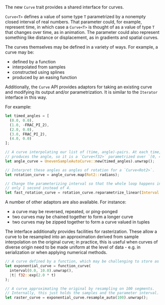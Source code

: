 <!-- A Curve trait for general interoperation — Part I -->
<!-- https://github.com/bevyengine/bevy/pull/14630 -->

The new `Curve` trait provides a shared interface for curves.

`Curve<T>` defines a value of some type `T`
parametrized by a nonempty closed interval of real numbers. That parameter could,
for example, represent time, in which case a `Curve<T>` is thought of as a value
of type `T` that changes over time, as in animation. The parameter
could also represent something like distance or displacement, as in gradients and 
spatial curves.

The curves themselves may be defined in a variety of ways. For example, a curve may be:

* defined by a function
* interpolated from samples
* constructed using splines
* produced by an easing function

Additionally, the `Curve` API provides adaptors for taking an existing curve and
modifying its output and/or parametrization. It is similar to the `Iterator` 
interface in this way.

For example:
```rust
let timed_angles = [
  (0.0, 0.0),
  (1.0, -FRAC_PI_2),
  (2.0, 0.0),
  (3.0, FRAC_PI_2),
  (4.0, 0.0)
];

// A curve interpolating our list of (time, angle)-pairs. At each time, it
// produces the angle, so it is a `Curve<f32>` parametrized over `[0, 4]`.
let angle_curve = UnevenSampleAutoCurve::new(timed_angles).unwrap();

// Interpret these angles as angles of rotation for a `Curve<Rot2>`.
let rotation_curve = angle_curve.map(Rot2::radians);

// Change the parameterizing interval so that the whole loop happens in
// only 1 second instead of 4.
let fast_rotation_curve = rotation_curve.reparametrize_linear(Interval::UNIT).unwrap();
```

A number of other adaptors are also available. For instance:

* a curve may be reversed, repeated, or ping-ponged
* two curves may be chained together to form a longer curve
* two curves may be zipped together to form a curve valued in tuples

The interface additionally provides facilities for rasterization. These allow
a curve to be resampled into an approximation derived from sample interpolation
on the original curve; in practice, this is useful when curves of diverse origin
need to be made uniform at the level of data - e.g. in serialization or when
applying numerical methods.

```rust
// A curve defined by a function, which may be challenging to store as data.
let exponential_curve = function_curve(
  interval(0.0, 10.0).unwrap(), 
  |t| f32::exp(2.0 * t)
);

// A curve approximating the original by resampling on 100 segments.
// Internally, this just holds the samples and the parameter interval.
let raster_curve = exponential_curve.resample_auto(100).unwrap();
```
